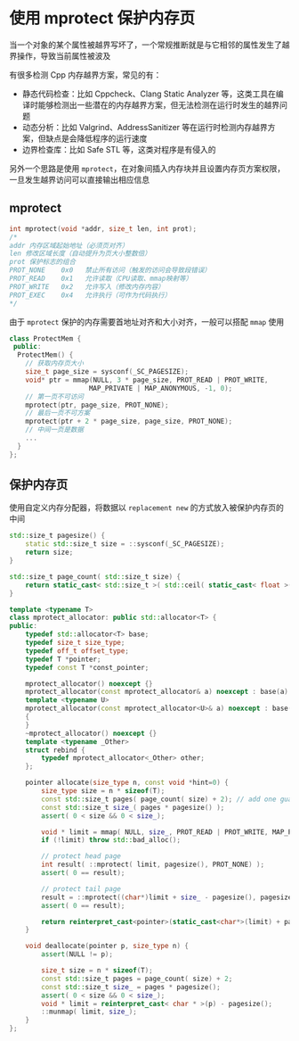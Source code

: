 # 使用 mprotect 保护内存页

当一个对象的某个属性被越界写坏了，一个常规推断就是与它相邻的属性发生了越界操作，导致当前属性被波及

有很多检测 Cpp 内存越界方案，常见的有：

- 静态代码检查：比如 Cppcheck、Clang Static Analyzer 等，这类工具在编译时能够检测出一些潜在的内存越界方案，但无法检测在运行时发生的越界问题
- 动态分析：比如 Valgrind、AddressSanitizer 等在运行时检测内存越界方案，但缺点是会降低程序的运行速度
- 边界检查库：比如 Safe STL 等，这类对程序是有侵入的

另外一个思路是使用 `mprotect`，在对象间插入内存块并且设置内存页方案权限，一旦发生越界访问可以直接输出相应信息

## mprotect

```cpp
int mprotect(void *addr, size_t len, int prot);
/*
addr 内存区域起始地址（必须页对齐）
len 修改区域长度（自动提升为页大小整数倍）
prot 保护标志的组合
PROT_NONE    0x0   禁止所有访问（触发的访问会导致段错误）
PROT_READ    0x1   允许读取（CPU读取、mmap映射等）
PROT_WRITE   0x2   允许写入（修改内存内容）
PROT_EXEC    0x4   允许执行（可作为代码执行）
*/
```

由于 `mprotect` 保护的内存需要首地址对齐和大小对齐，一般可以搭配 `mmap` 使用

```cpp
class ProtectMem {
 public:
  ProtectMem() {
    // 获取内存页大小
    size_t page_size = sysconf(_SC_PAGESIZE);
    void* ptr = mmap(NULL, 3 * page_size, PROT_READ | PROT_WRITE,
                    MAP_PRIVATE | MAP_ANONYMOUS, -1, 0);
    // 第一页不可访问
    mprotect(ptr, page_size, PROT_NONE);  
    // 最后一页不可方案
    mprotect(ptr + 2 * page_size, page_size, PROT_NONE);  
    // 中间一页是数据
    ...
  }
};
```

## 保护内存页

使用自定义内存分配器，将数据以 `replacement new` 的方式放入被保护内存页的中间

```cpp
std::size_t pagesize() {
    static std::size_t size = ::sysconf(_SC_PAGESIZE);
    return size;
}

std::size_t page_count( std::size_t size) {
    return static_cast< std::size_t >( std::ceil( static_cast< float >(size) / pagesize() ) );
}

template <typename T>
class mprotect_allocator: public std::allocator<T> {
public:
    typedef std::allocator<T> base;
    typedef size_t size_type;
    typedef off_t offset_type;
    typedef T *pointer;
    typedef const T *const_pointer;

    mprotect_allocator() noexcept {}
    mprotect_allocator(const mprotect_allocator& a) noexcept : base(a) {}
    template <typename U>
    mprotect_allocator(const mprotect_allocator<U>& a) noexcept : base(a)
    {
    }
    ~mprotect_allocator() noexcept {}
    template <typename _Other>
    struct rebind {
        typedef mprotect_allocator<_Other> other;
    };

    pointer allocate(size_type n, const void *hint=0) {
        size_type size = n * sizeof(T);
        const std::size_t pages( page_count( size) + 2); // add one guard page
        const std::size_t size_( pages * pagesize() );
        assert( 0 < size && 0 < size_);

        void * limit = mmap( NULL, size_, PROT_READ | PROT_WRITE, MAP_PRIVATE | MAP_ANONYMOUS, -1, 0);
        if (!limit) throw std::bad_alloc();

        // protect head page
        int result( ::mprotect( limit, pagesize(), PROT_NONE) );
        assert( 0 == result);

        // protect tail page
        result = ::mprotect((char*)limit + size_ - pagesize(), pagesize(), PROT_NONE);
        assert( 0 == result);

        return reinterpret_cast<pointer>(static_cast<char*>(limit) + pagesize());
    }

    void deallocate(pointer p, size_type n) {
        assert(NULL != p);

        size_t size = n * sizeof(T);
        const std::size_t pages = page_count( size) + 2;
        const std::size_t size_ = pages * pagesize();
        assert( 0 < size && 0 < size_);
        void * limit = reinterpret_cast< char * >(p) - pagesize();
        ::munmap( limit, size_);
    }
};
```

